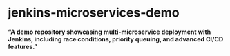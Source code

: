 # jenkins-microservices-demo
**“A demo repository showcasing multi-microservice deployment with Jenkins, including race conditions, priority queuing, and advanced CI/CD features.”**
